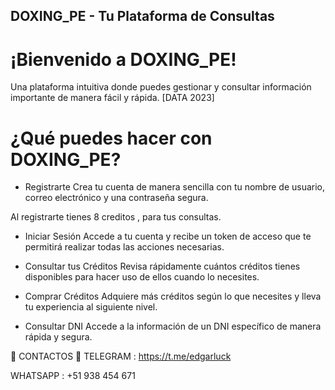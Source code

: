 
## DOXING_PE - Tu Plataforma de Consultas
# ¡Bienvenido a DOXING_PE!
Una plataforma intuitiva donde puedes gestionar y consultar información importante de manera fácil y rápida.
[DATA 2023]

# ¿Qué puedes hacer con DOXING_PE?
* Registrarte
Crea tu cuenta de manera sencilla con tu nombre de usuario, correo electrónico y una contraseña segura.

Al registrarte tienes 8 creditos , para tus consultas.

* Iniciar Sesión
Accede a tu cuenta y recibe un token de acceso que te permitirá realizar todas las acciones necesarias.

* Consultar tus Créditos
Revisa rápidamente cuántos créditos tienes disponibles para hacer uso de ellos cuando lo necesites.

* Comprar Créditos
Adquiere más créditos según lo que necesites y lleva tu experiencia al siguiente nivel.

* Consultar DNI
Accede a la información de un DNI específico de manera rápida y segura.

🔰 CONTACTOS 🔰
TELEGRAM : https://t.me/edgarluck

WHATSAPP : +51 938 454 671
